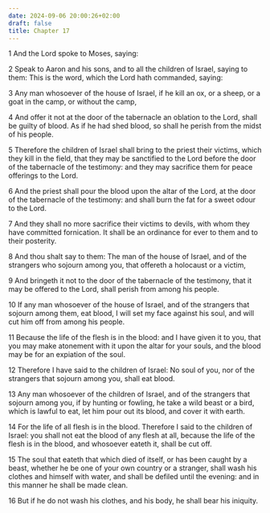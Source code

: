 ```yaml
---
date: 2024-09-06 20:00:26+02:00
draft: false
title: Chapter 17
---
```




1 And the Lord spoke to Moses, saying:

2 Speak to Aaron and his sons, and to all the children of Israel, saying to them: This is the word, which the Lord hath commanded, saying:

3 Any man whosoever of the house of Israel, if he kill an ox, or a sheep, or a goat in the camp, or without the camp,

4 And offer it not at the door of the tabernacle an oblation to the Lord, shall be guilty of blood. As if he had shed blood, so shall he perish from the midst of his people.

5 Therefore the children of Israel shall bring to the priest their victims, which they kill in the field, that they may be sanctified to the Lord before the door of the tabernacle of the testimony: and they may sacrifice them for peace offerings to the Lord.

6 And the priest shall pour the blood upon the altar of the Lord, at the door of the tabernacle of the testimony: and shall burn the fat for a sweet odour to the Lord.

7 And they shall no more sacrifice their victims to devils, with whom they have committed fornication. It shall be an ordinance for ever to them and to their posterity.

8 And thou shalt say to them: The man of the house of Israel, and of the strangers who sojourn among you, that offereth a holocaust or a victim,

9 And bringeth it not to the door of the tabernacle of the testimony, that it may be offered to the Lord, shall perish from among his people.

10 If any man whosoever of the house of Israel, and of the strangers that sojourn among them, eat blood, I will set my face against his soul, and will cut him off from among his people.

11 Because the life of the flesh is in the blood: and I have given it to you, that you may make atonement with it upon the altar for your souls, and the blood may be for an expiation of the soul.

12 Therefore I have said to the children of Israel: No soul of you, nor of the strangers that sojourn among you, shall eat blood.

13 Any man whosoever of the children of Israel, and of the strangers that sojourn among you, if by hunting or fowling, he take a wild beast or a bird, which is lawful to eat, let him pour out its blood, and cover it with earth.

14 For the life of all flesh is in the blood. Therefore I said to the children of Israel: you shall not eat the blood of any flesh at all, because the life of the flesh is in the blood, and whosoever eateth it, shall be cut off.

15 The soul that eateth that which died of itself, or has been caught by a beast, whether he be one of your own country or a stranger, shall wash his clothes and himself with water, and shall be defiled until the evening: and in this manner he shall be made clean.

16 But if he do not wash his clothes, and his body, he shall bear his iniquity.

